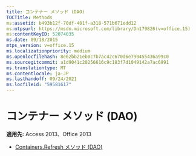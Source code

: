 ```yaml
---
title: コンテナー メソッド (DAO)
TOCTitle: Methods
ms:assetid: b493b12f-70df-401f-a318-571b671edd12
ms:mtpsurl: https://msdn.microsoft.com/library/Dn179826(v=office.15)
ms:contentKeyID: 52074035
ms.date: 09/18/2015
mtps_version: v=office.15
ms.localizationpriority: medium
ms.openlocfilehash: 8e62bb21eb0c7b7ac42c670d6e790455436a99c0
ms.sourcegitcommit: a1d9041c20256616c9c183f7d1049142a7ac6991
ms.translationtype: MT
ms.contentlocale: ja-JP
ms.lasthandoff: 09/24/2021
ms.locfileid: "59581617"
---
```

# <a name="containers-methods-dao"></a>コンテナー メソッド (DAO)

**適用先:** Access 2013、Office 2013

- [Containers.Refresh メソッド (DAO)](containers-refresh-method-dao.md)


